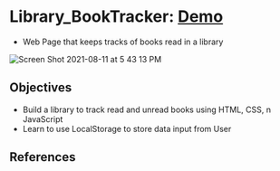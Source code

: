 # Library_BookTracker: [Demo](https://vincentz-42.github.io/Library_BookTracker/)
- Web Page that keeps tracks of books read in a library

![Screen Shot 2021-08-11 at 5 43 13 PM](https://user-images.githubusercontent.com/49771001/129107625-464ddfa0-6de3-42d8-b724-8a7b601d3645.png)

## Objectives
-  Build a library to track read and unread books using HTML, CSS, n JavaScript
-  Learn to use LocalStorage to store data input from User

## References

